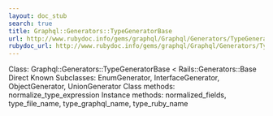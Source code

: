 ```yaml
---
layout: doc_stub
search: true
title: Graphql::Generators::TypeGeneratorBase
url: http://www.rubydoc.info/gems/graphql/Graphql/Generators/TypeGeneratorBase
rubydoc_url: http://www.rubydoc.info/gems/graphql/Graphql/Generators/TypeGeneratorBase
---
```


Class: Graphql::Generators::TypeGeneratorBase < Rails::Generators::Base
Direct Known Subclasses:
EnumGenerator, InterfaceGenerator, ObjectGenerator, UnionGenerator
Class methods:
normalize_type_expression
Instance methods:
normalized_fields, type_file_name, type_graphql_name, type_ruby_name

